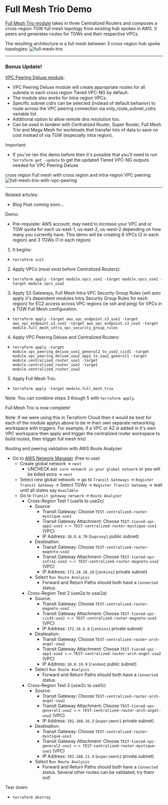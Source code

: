 # Full Mesh Trio Demo
[Full Mesh Trio module](https://github.com/JudeQuintana/terraform-aws-full-mesh-trio) takes in three Centralized Routers and composes a cross-region TGW full mesh topology from existing hub spokes in AWS. It peers and generates routes for TGWs and their respective VPCs.

The resulting architecture is a full mesh between 3 cross-region hub spoke topologies:
![full-mesh-trio](https://jq1-io.s3.amazonaws.com/full-mesh-trio/full-mesh-trio-new.png)

---

### Bonus Update!

[VPC Peering Deluxe module](https://github.com/JudeQuintana/terraform-aws-vpc-peering-deluxe):
 - VPC Peering Deluxe module will create appropriate routes for all subnets in each cross region Tiered VPC-NG by default.
 - The module also works for intra-region VPCs.
 - Specific subnet cidrs can be selected (instead of default behavior) to route across the VPC peering connection via only_route_subnet_cidrs variable list.
 - Additional option to allow remote dns resolution too.
 - Can be used in tandem with Centralized Router, Super Router, Full Mesh Trio and Mega Mesh for workloads that transfer lots of data to save on cost instead of via TGW (especially intra region).

Important:
 - If you've ran this demo before then it's possible that you'll need to run `terraform get -update` to get the updated Tiered VPC-NG outputs needed for VPC Peering Deluxe.

cross region Full mesh with cross region and intra-region VPC peering:
![full-mesh-trio-with-vpc-peering](https://jq1-io.s3.amazonaws.com/full-mesh-trio/full-mesh-trio-with-two-vpc-peering-examples.png)

---

Related articles:
- Blog Post coming soon...

Demo:
- Pre-requisite: AWS account, may need to increase your VPC and or TGW quota for
  each us-east-1, us-east-2, us-west-2 depending on how many you currently have.
This demo will be creating 6 VPCs (2 in each region) and 3 TGWs (1 in each region)

1. It begins:
  - `terraform init`

2. Apply VPCs (must exist before Centralized Routers):
  - `terraform apply -target module.vpcs_use1 -target module.vpcs_use2 -target module.vpcs_usw2`

3. Apply S3 Gateways, Full Mesh Intra VPC Security Group Rules (will auto apply it's dependent modules Intra Security Group Rules for each region) for EC2 access across VPC regions (ie ssh and ping) for VPCs in a TGW Full Mesh configuration.
  - `terraform apply -target aws_vpc_endpoint.s3_use1 -target aws_vpc_endpoint.s3_use2 -target aws_vpc_endpoint.s3_usw2 -target module.full_mesh_intra_vpc_security_group_rules`

4. Apply VPC Peering Deluxe and Centralized Routers:
  - `terraform apply -target module.vpc_peering_deluxe_use1_general2_to_use2_cicd1 -target module.vpc_peering_deluxe_usw2_app1_to_usw2_general1 -target module.centralized_router_use1 -target module.centralized_router_use2 -target module.centralized_router_usw2`

5. Apply Full Mesh Trio:
  - `terraform apply -target module.full_mesh_trio`

Note: You can combine steps 3 though 5 with `terraform apply`.

Full Mesh Trio is now complete!

Note: If we were using this in Terraform Cloud then it would be best for each of the module applys above to be in their own separate networking workspace with triggers. For example, if a VPC or AZ is added in it's own VPC workspace then apply and trigger the centralized router workspace to build routes, then trigger full mesh trio)

Routing and peering validation with AWS Route Analyzer:
- Go to [AWS Network Manager](https://us-west-2.console.aws.amazon.com/networkmanager/home?region=us-east-1#/networks) (free to use)
  - Create global network -> `next`
    - UNCHECK `Add core network in your global network` or you will be billed extra -> `next`
  - Select new global network -> go to `Transit Gateways` -> `Register
    Transit Gateway` -> Select TGWs -> `Register Transit Gateway` -> wait until all states say `Available`
  - Go to `Transit gateway network` -> `Route Analyzer`
    - Cross-Region Test 1 (use1a to use2c)
      - Source:
        - Transit Gateway: Choose `TEST-centralized-router-mystique-use1`
        - Transit Gateway Attachment: Choose `TEST-tiered-vpc-app2-use1 <-> TEST-centralized-router-mystique-use1` (VPC)
        - IP Address: `10.0.4.70` (`haproxy1` public subnet)
      - Destination:
        - Transit Gateway: Choose `TEST-centralized-router-magento-use2`
        - Transit Gateway Attachment: Choose `TEST-tiered-vpc-infra1-use2 <-> TEST-centralized-router-magneto-use2` (VPC)
        - IP Address: `172.16.16.10` (`jenkins2` private subnet)
      - Select `Run Route Analysis`
        - Forward and Return Paths should both have a `Connected` status.
    - Cross-Region Test 2 (use2a to usw2a)
      - Source:
        - Transit Gateway: Choose `TEST-centralized-router-magneto-use2`
        - Transit Gateway Attachment: Choose `TEST-tiered-vpc-cicd1-use2 <-> TEST-centralized-router-magneto-use2` (VPC)
        - IP Address: `172.16.6.8` (`jenkins1` private subnet)
      - Destination:
        - Transit Gateway: Choose `TEST-centralized-router-arch-angel-usw2`
        - Transit Gateway Attachment: Choose `TEST-tiered-vpc-app1-usw2 <-> TEST-centralized-router-arch-angel-usw2` (VPC)
        - IP Address: `10.0.19.9` (`random1` public subnet)
      - Select `Run Route Analysis`
        - Forward and Return Paths should both have a `Connected` status.
    - Cross-Region Test 3 (usw2c to use1c)
      - Source:
        - Transit Gateway: Choose `TEST-centralized-router-arch-angel-usw2`
        - Transit Gateway Attachment: Choose `TEST-tiered-vpc-general1-usw2 <-> TEST-centralized-router-arch-angel-usw2` (VPC)
        - IP Address: `192.168.16.3` (`experiment1` private subnet)
      - Destination:
        - Transit Gateway: Choose `TEST-centralized-router-mystique-use1`
        - Transit Gateway Attachment: Choose `TEST-tiered-vpc-general2-use1 <-> TEST-centralized-router-mystique-use1` (VPC)
        - IP Address: `192.168.11.4` (`experiment2` private subnet)
      - Select `Run Route Analysis`
        - Forward and Return Paths should both have a `Connected` status.
Several other routes can be validated, try them out!

Tear down:
 - `terraform destroy`

